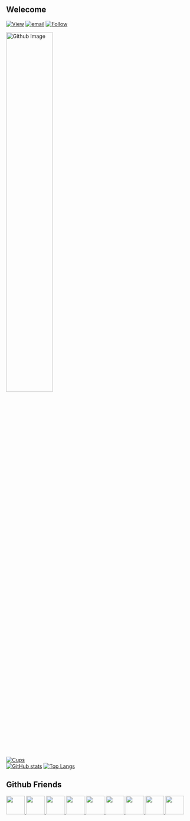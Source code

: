 ## Welecome

[![View](https://hits.seeyoufarm.com/api/count/incr/badge.svg?url=https%3A%2F%2Fgithub.com%2Fseungyup26&count_bg=%23FF0000&title_bg=%23555555&icon=&icon_color=%23E7E7E7&title=View&edge_flat=true)](https://github.com/seungyup26)
[![email](https://img.shields.io/badge/about-seungyup26%40gmail.com-blue)](https://github.com/seungyup26)
[![Follow](https://img.shields.io/github/followers/SeungYup26?style=social)](https://github.com/SeungYup26?tab=followers)

<img width="50%" alt="Github Image" src="https://raw.githubusercontent.com/onimur/.github/master/.resources/git-header.svg" />

[![Cups](https://github-profile-trophy.vercel.app/?username=seungyup26&no-frame=true&no-bg=true&column=10&theme=onestar)](https://github.com/seungyup26)<br>
[![GitHub stats](https://github-readme-stats.vercel.app/api?username=seungyup26&show_icons=true&hide_border=true&custom_title=SeungYup&bg_color=ffffff00&theme=tokyonight)](https://github.com/seungyup26)
[![Top Langs](https://github-readme-stats.vercel.app/api/top-langs/?username=seungyup26&hide_border=true&custom_title=Languages&bg_color=ffffff00&theme=tokyonight)](https://github.com/seungyup26)<br>

## Github Friends
<table>
  <a href="https://github.com/Claude-Agnes17"><img src="https://avatars.githubusercontent.com/u/82876235?v=4" width="50px">
  <a href="https://github.com/yblee0816"><img src="https://avatars.githubusercontent.com/u/64089784?v=4" width="50px">
  <a href="https://github.com/jokk6703"><img src="https://avatars.githubusercontent.com/u/38997874?v=4" width="50px">
  <a href="https://github.com/Yellowstrawberrys"><img src="https://avatars.githubusercontent.com/u/77413533?v=4" width="50px">
  <a href="https://github.com/KiRist-code"><img src="https://avatars.githubusercontent.com/u/37296174?v=4" width="50px">
  <a href="https://github.com/dltlgn071105"><img src="https://avatars.githubusercontent.com/u/79982147?v=4" width="50px">
  <a href="https://github.com/jym0404"><img src="https://avatars.githubusercontent.com/u/49983304?v=4" width="50px">
  <a href="https://github.com/Marshal0129"><img src="https://avatars.githubusercontent.com/u/87575796?v=4" width="50px">
  <a href="https://github.com/JIHOON0728"><img src="https://avatars.githubusercontent.com/u/88192370?v=4" width="50px">
</table>
